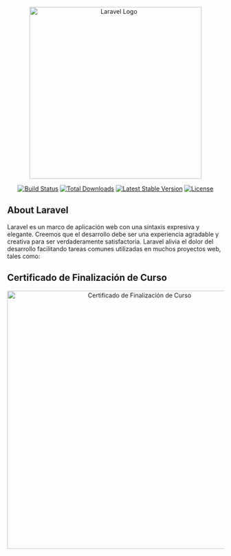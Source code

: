 <p align="center"><a href="https://laravel.com" target="_blank"><img src="https://raw.githubusercontent.com/laravel/art/master/logo-lockup/5%20SVG/2%20CMYK/1%20Full%20Color/laravel-logolockup-cmyk-red.svg" width="400" alt="Laravel Logo"></a></p>

<p align="center">
<a href="https://github.com/laravel/framework/actions"><img src="https://github.com/laravel/framework/workflows/tests/badge.svg" alt="Build Status"></a>
<a href="https://packagist.org/packages/laravel/framework"><img src="https://img.shields.io/packagist/dt/laravel/framework" alt="Total Downloads"></a>
<a href="https://packagist.org/packages/laravel/framework"><img src="https://img.shields.io/packagist/v/laravel/framework" alt="Latest Stable Version"></a>
<a href="https://packagist.org/packages/laravel/framework"><img src="https://img.shields.io/packagist/l/laravel/framework" alt="License"></a>
</p>

## About Laravel

Laravel es un marco de aplicación web con una sintaxis expresiva y elegante. Creemos que el desarrollo debe ser una experiencia agradable y creativa para ser verdaderamente satisfactoria. Laravel alivia el dolor del desarrollo facilitando tareas comunes utilizadas en muchos proyectos web, tales como:

## Certificado de Finalización de Curso

<p align="center">
  <img src="https://raw.githubusercontent.com/Nefta11/LARAVEL/main/Certificaci%C3%B3n/Certificacion%20Nefta%20Siuu.jpg" width="600" alt="Certificado de Finalización de Curso">
</p>
